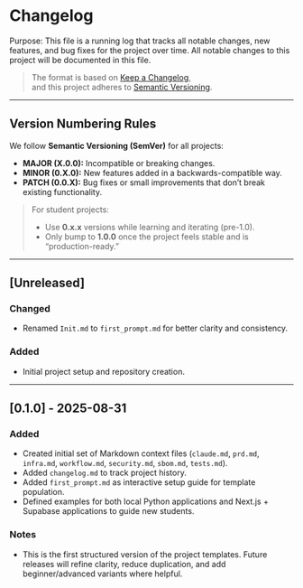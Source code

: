 # Changelog

Purpose: This file is a running log that tracks all notable changes, new features, and bug fixes for the project over time. All notable changes to this project will be documented in this file.

> The format is based on [Keep a Changelog](https://keepachangelog.com/en/1.0.0/),  
> and this project adheres to [Semantic Versioning](https://semver.org/spec/v2.0.0.html).

---

## Version Numbering Rules

We follow **Semantic Versioning (SemVer)** for all projects:

- **MAJOR (X.0.0):** Incompatible or breaking changes.
- **MINOR (0.X.0):** New features added in a backwards-compatible way.
- **PATCH (0.0.X):** Bug fixes or small improvements that don’t break existing functionality.

> For student projects:  
> - Use **0.x.x** versions while learning and iterating (pre-1.0).  
> - Only bump to **1.0.0** once the project feels stable and is “production-ready.”

---

## [Unreleased]

### Changed
- Renamed `Init.md` to `first_prompt.md` for better clarity and consistency.

### Added
- Initial project setup and repository creation.

---

## [0.1.0] - 2025-08-31

### Added
- Created initial set of Markdown context files (`claude.md`, `prd.md`, `infra.md`, `workflow.md`, `security.md`, `sbom.md`, `tests.md`).
- Added `changelog.md` to track project history.
- Added `first_prompt.md` as interactive setup guide for template population.
- Defined examples for both local Python applications and Next.js + Supabase applications to guide new students.

### Notes
- This is the first structured version of the project templates. Future releases will refine clarity, reduce duplication, and add beginner/advanced variants where helpful.
